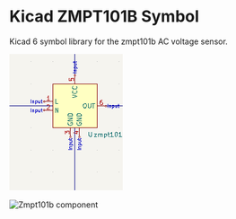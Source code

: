 # Kicad ZMPT101B Symbol
Kicad 6 symbol library for the zmpt101b AC voltage sensor.

![Zmpt101b  Symbol](/images/symbol.png)


![Zmpt101b component](/images/zmpt101b.jpg)
